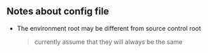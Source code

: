 ## Notes about config file

- The environment root may be different from source control root
  > currently assume that they will always be the same
